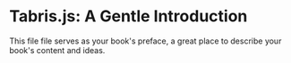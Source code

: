 # Tabris.js: A Gentle Introduction

This file file serves as your book's preface, a great place to describe your book's content and ideas.





